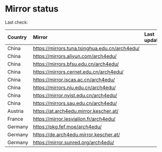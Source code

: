 <script src="./time.js"></script>
# Mirror status
Last check: <script type="text/javascript">localize(1719699564.5111735);</script>

|Country|Mirror|Last update|
|:------|:-----|:----------|
|China|https://mirrors.tuna.tsinghua.edu.cn/arch4edu/|<script type="text/javascript">localize(1719686053);</script>|
|China|https://mirrors.aliyun.com/arch4edu/|<script type="text/javascript">localize(1719642856);</script>|
|China|https://mirrors.bfsu.edu.cn/arch4edu/|<script type="text/javascript">localize(1719642856);</script>|
|China|https://mirrors.cernet.edu.cn/arch4edu/|<script type="text/javascript">localize(1719686053);</script>|
|China|https://mirror.iscas.ac.cn/arch4edu/|<script type="text/javascript">localize(1719642856);</script>|
|China|https://mirrors.nju.edu.cn/arch4edu/|<script type="text/javascript">localize(1719599727);</script>|
|China|https://mirror.nyist.edu.cn/arch4edu/|<script type="text/javascript">localize(1719642856);</script>|
|China|https://mirrors.sau.edu.cn/arch4edu/|<script type="text/javascript">localize(1719642856);</script>|
|Austria|https://at.arch4edu.mirror.kescher.at/|<script type="text/javascript">localize(1719686053);</script>|
|France|https://mirror.lesviallon.fr/arch4edu/|<script type="text/javascript">localize(1719642856);</script>|
|Germany|https://pkg.fef.moe/arch4edu/|<script type="text/javascript">localize(1719686053);</script>|
|Germany|https://de.arch4edu.mirror.kescher.at/|<script type="text/javascript">localize(1719686053);</script>|
|Germany|https://mirror.sunred.org/arch4edu/|<script type="text/javascript">localize(1719686053);</script>|

<script src="./tablefilter/tablefilter.js"></script>
<script src="./table.js"></script>